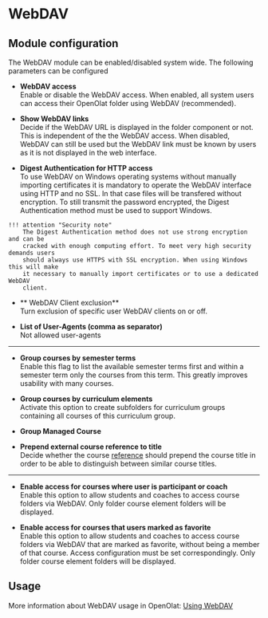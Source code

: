 # WebDAV

## Module configuration

The WebDAV module can be enabled/disabled system wide. The following
parameters can be configured

  *  **WebDAV access**  
	Enable or disable the WebDAV access. When enabled, all system users can access
	their OpenOlat folder using WebDAV (recommended).

  *  **Show WebDAV links**  
	Decide if the WebDAV URL is displayed in the folder component or not. This is
	independent of the the WebDAV access. When disabled, WebDAV can still be used
	but the WebDAV link must be known by users as it is not displayed in the web
	interface.

  *  **Digest Authentication for HTTP access**  
	To use WebDAV on Windows operating systems without manually importing
	certificates it is mandatory to operate the WebDAV interface using HTTP and no
	SSL. In that case files will be transfered without encryption. To still
	transmit the password encrypted, the Digest Authentication method must be used
	to support Windows.
	
	!!! attention "Security note"
		The Digest Authentication method does not use strong encryption and can be
		cracked with enough computing effort. To meet very high security demands users
		should always use HTTPS with SSL encryption. When using Windows this will make
		it necessary to manually import certificates or to use a dedicated WebDAV
		client.

  * ** WebDAV Client exclusion**  
	Turn exclusion of specific user WebDAV clients on or off. 

  * **List of User-Agents (comma as separator)**  
	Not allowed user-agents
	
* * *

  *  **Group courses by semester terms**  
	Enable this flag to list the available semester terms first and within a
	semester term only the courses from this term. This greatly improves usability
	with many courses.

  *  **Group courses by curriculum elements**  
	Activate this option to create subfolders for curriculum groups containing all
	courses of this curriculum group.

  *  **Group Managed Course**
  *  **Prepend external course reference to title**  
	Decide whether the course [reference](../../manual_user/authoring/Set_up_info_page.md) should prepend
	the course title in order to be able to distinguish between similar course
	titles.  

* * *

  * **Enable access for courses where user is participant or coach**  
	Enable this option to allow students and coaches to access course folders via
	WebDAV. Only folder course element folders will be displayed.

  *  **Enable access for courses that users marked as favorite**  
	Enable this option to allow students and coaches to access course folders via
	WebDAV that are marked as favorite, without being a member of that course.
	Access configuration must be set correspondingly. Only folder course element
	folders will be displayed.

## Usage

More information about WebDAV usage in OpenOlat: [Using
WebDAV](../../manual_user/supported_tech/Using_WebDAV.md)

